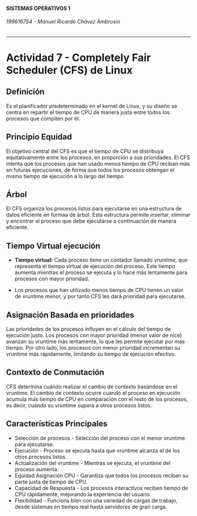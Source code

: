 #### SISTEMAS OPERATIVOS 1
###### 199616754 - Manuel Ricardo Chávez Ambrosio
---
# Actividad 7 - Completely Fair Scheduler (CFS) de Linux

## Definición
Es el planificador predeterminado en el kernel de Linux, y su diseño se centra en repartir el tiempo de CPU de manera justa entre todos los procesos que compiten por él.

## Principio Equidad
El objetivo central del CFS es que el tiempo de CPU se distribuya equitativamente entre los procesos, en proporción a sus prioridades. El CFS intenta que los procesos que han usado menos tiempo de CPU reciban más en futuras ejecuciones, de forma que todos los procesos obtengan el mismo tiempo de ejecución a lo largo del tiempo.

## Árbol
El CFS organiza los procesos listos para ejecutarse en una estructura de datos eficiente en formaa de árbol. Esta estructura permite insertar, eliminar y encontrar el proceso que debe ejecutarse a continuación de manera eficiente.

## Tiempo Virtual ejecución

* **Tiempo virtual:** Cada proceso tiene un contador llamado *vruntime*, que representa el tiempo virtual de ejecución del proceso.  Este tiempo aumenta mientras el proceso se ejecuta y lo hace más lentamente para procesos con mayor prioridad.

* Los procesos que han utilizado menos tiempo de CPU tienen un valor de vruntime menor, y por tanto CFS les dará prioridad para ejecutarse.

## Asignación Basada en prioridades
Las prioridades de los procesos influyen en el cálculo del tiempo de ejecución justo.  Los procesos con mayor prioridad (menor valor de nice) avanzan su vruntime más lentamente, lo que les permite ejecutar por más tiempo. Por otro lado, los procesos con menor prioridad incrementan su vruntime más rápidamente, limitando su tiempo de ejecución efectivo.

## Contexto de Conmutación
CFS determina cuándo realizar el cambio de contexto basándose en el vruntime. El cambio de contexto ocurre cuando el proceso en ejecución acumula más tiempo de CPU en comparación con el resto de los procesos, es decir, cuando su vruntime supera a otros procesos listos.

## Características Principales
* Selección de procesos - Selección del proceso con el menor vruntime para ejecutarse.
* Ejecución - Proceso se ejecuta hasta que vruntime alcanza el de los otros procesos listos.
* Actualización del vruntime - Mientras se ejecuta, el vruntime del proceso aumenta.
* Equidad Asignación CPU - Garantiza que todos los procesos reciban su parte justa de tiempo de CPU.
* Capacidad de Respuesta - Los procesos interactivos reciben tiempo de CPU rápidamente, mejorando la experiencia del usuario.
* Flexibilidad - Funciona bien con una variedad de cargas de trabajo, desde sistemas en tiempo real hasta servidores de gran carga.





